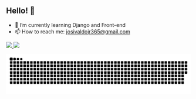 ## Hello! 👋

- 🌱 I’m currently learning Django and Front-end
- 📫 How to reach me: josivaldojr365@gmail.com

<div>
  <a href="https://github.com/JosivaldoS">
  <img height="180em" src="https://github-readme-stats.vercel.app/api?username=JosivaldoS&show_icons=true&theme=dark&include_all_commits=true&count_private=true"/>
  <img height="180em" src="https://github-readme-stats.vercel.app/api/top-langs/?username=JosivaldoS&layout=compact&langs_count=7&theme=dark"/>
</div>

![Snake animation](https://github.com/JosivaldoS/JosivaldoS/blob/output/github-contribution-grid-snake.svg)
